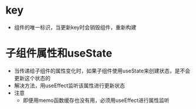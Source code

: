 # key
- 组件的唯一标识，当更新key时会销毁组件，重新构建
# 子组件属性和useState
- 当传递给子组件的属性变化时，如果子组件使用useState来创建状态，是不会更新这个状态的
- 解决方法，用useEffect监听该属性进行更新状态
- 注意
	- 即便用memo函数缓存也没有用，必须用useEffect进行属性监听